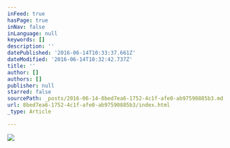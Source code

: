 ```yaml
---
inFeed: true
hasPage: true
inNav: false
inLanguage: null
keywords: []
description: ''
datePublished: '2016-06-14T10:33:37.661Z'
dateModified: '2016-06-14T10:32:42.737Z'
title: ''
author: []
authors: []
publisher: null
starred: false
sourcePath: _posts/2016-06-14-8bed7ea6-1752-4c1f-afe0-ab97590885b3.md
url: 8bed7ea6-1752-4c1f-afe0-ab97590885b3/index.html
_type: Article

---
```

![](https://the-grid-user-content.s3-us-west-2.amazonaws.com/2ac58300-830d-4748-a213-4741761d5462.jpg)